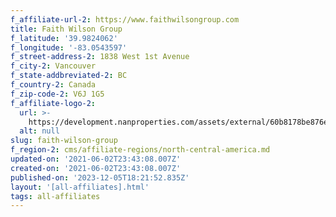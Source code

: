 ```yaml
---
f_affiliate-url-2: https://www.faithwilsongroup.com
title: Faith Wilson Group
f_latitude: '39.9824062'
f_longitude: '-83.0543597'
f_street-address-2: 1838 West 1st Avenue­
f_city-2: Vancouver­
f_state-addbreviated-2: BC­
f_country-2: Canada
f_zip-code-2: V6J 1G5
f_affiliate-logo-2:
  url: >-
    https://development.nanproperties.com/assets/external/60b8178be876e01db458669c_6081e56a5452d5b8577ae114_60785a38403c709434e48480_content_signature_center.png
  alt: null
slug: faith-wilson-group
f_region-2: cms/affiliate-regions/north-central-america.md
updated-on: '2021-06-02T23:43:08.007Z'
created-on: '2021-06-02T23:43:08.007Z'
published-on: '2023-12-05T18:21:52.835Z'
layout: '[all-affiliates].html'
tags: all-affiliates
---
```




